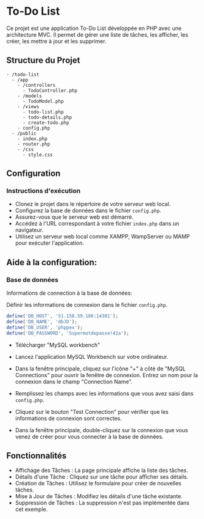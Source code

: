 # To-Do List

Ce projet est une application To-Do List développée en PHP avec une architecture MVC. Il permet de gérer une liste de tâches, les afficher, les créer, les mettre à jour et les supprimer.

## Structure du Projet

```
- /todo-list
  - /app
    - /controllers
      - TodoController.php
    - /models
      - TodoModel.php
    - /views
      - todo-list.php
      - todo-details.php
      - create-todo.php
    - config.php
  - /public
    - index.php
    - router.php
    - /css
      - style.css
```


## Configuration

### Instructions d'exécution

- Clonez le projet dans le répertoire de votre serveur web local.     
-  Configurez la base de données dans le fichier `config.php`.        
- Assurez-vous que le serveur web est démarré.        
- Accédez à l'URL correspondant à votre fichier `index.php` dans un navigateur.       
- Utilisez un serveur web local comme XAMPP, WampServer ou MAMP pour exécuter l'application.

## Aide à la configuration:

### Base de données

Informations de connection à la base de données: 

Définir les informations de connexion dans le fichier `config.php`.

```php
define('DB_HOST', '51.158.59.186:14301');
define('DB_NAME', 'dbJD');
define('DB_USER', 'phppex');
define('DB_PASSWORD', 'Supermotdepasse!42a');
```

- Télécharger "MySQL workbench"   

- Lancez l'application MySQL Workbench sur votre ordinateur.  
    
- Dans la fenêtre principale, cliquez sur l'icône "+" à côté de "MySQL Connections" pour ouvrir la fenêtre de connexion.
Entrez un nom pour la connexion dans le champ "Connection Name".

- Remplissez les champs avec les informations que vous avez saisi dans `config.php`.

- Cliquez sur le bouton "Test Connection" pour vérifier que les informations de connexion sont correctes.

- Dans la fenêtre principale, double-cliquez sur la connexion que vous venez de créer pour vous connecter à la base de données.

## Fonctionnalités

- Affichage des Tâches : La page principale affiche la liste des tâches.
- Détails d'une Tâche : Cliquez sur une tâche pour afficher ses détails.
- Création de Tâches : Utilisez le formulaire pour créer de nouvelles tâches.
- Mise à Jour de Tâches : Modifiez les détails d'une tâche existante.
- Suppression de Tâches : La suppression n'est pas implémentée dans cet exemple.
